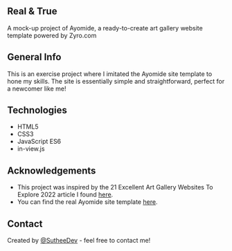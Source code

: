 ## Real & True

A mock-up project of Ayomide, a ready-to-create art gallery website template powered by Zyro.com

## General Info

This is an exercise project where I imitated the Ayomide site template to hone my skills. The site is essentially simple and straightforward, perfect for a newcomer like me!

## Technologies

- HTML5
- CSS3
- JavaScript ES6
- in-view.js

## Acknowledgements

- This project was inspired by the 21 Excellent Art Gallery Websites To Explore 2022 article I found [here](https://colorlib.com/wp/art-gallery-websites/).
- You can find the real Ayomide site template [here](https://zyro.com/preview/ayomide?utm_medium=affiliate&utm_source=aff1635&utm_campaign=aff35&transaction_id=102c17b54977ee1e2d6b0c2e4b187f).

## Contact

Created by [@SutheeDev](https://github.com/SutheeDev) - feel free to contact me!
